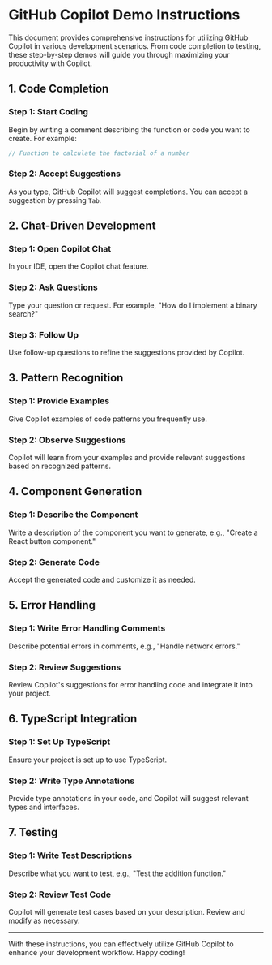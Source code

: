 # GitHub Copilot Demo Instructions

This document provides comprehensive instructions for utilizing GitHub Copilot in various development scenarios. From code completion to testing, these step-by-step demos will guide you through maximizing your productivity with Copilot.

## 1. Code Completion
### Step 1: Start Coding
Begin by writing a comment describing the function or code you want to create. For example:
```javascript
// Function to calculate the factorial of a number
```

### Step 2: Accept Suggestions
As you type, GitHub Copilot will suggest completions. You can accept a suggestion by pressing `Tab`.

## 2. Chat-Driven Development
### Step 1: Open Copilot Chat
In your IDE, open the Copilot chat feature.

### Step 2: Ask Questions
Type your question or request. For example, "How do I implement a binary search?"

### Step 3: Follow Up
Use follow-up questions to refine the suggestions provided by Copilot.

## 3. Pattern Recognition
### Step 1: Provide Examples
Give Copilot examples of code patterns you frequently use.

### Step 2: Observe Suggestions
Copilot will learn from your examples and provide relevant suggestions based on recognized patterns.

## 4. Component Generation
### Step 1: Describe the Component
Write a description of the component you want to generate, e.g., "Create a React button component."

### Step 2: Generate Code
Accept the generated code and customize it as needed.

## 5. Error Handling
### Step 1: Write Error Handling Comments
Describe potential errors in comments, e.g., "Handle network errors."

### Step 2: Review Suggestions
Review Copilot's suggestions for error handling code and integrate it into your project.

## 6. TypeScript Integration
### Step 1: Set Up TypeScript
Ensure your project is set up to use TypeScript.

### Step 2: Write Type Annotations
Provide type annotations in your code, and Copilot will suggest relevant types and interfaces.

## 7. Testing
### Step 1: Write Test Descriptions
Describe what you want to test, e.g., "Test the addition function."

### Step 2: Review Test Code
Copilot will generate test cases based on your description. Review and modify as necessary.

---

With these instructions, you can effectively utilize GitHub Copilot to enhance your development workflow. Happy coding!